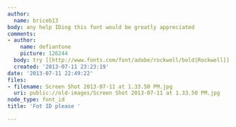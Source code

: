 ```yaml
---
author:
  name: briceb13
body: any help IDing this font would be greatly appreciated
comments:
- author:
    name: defiantone
    picture: 126244
  body: try [[http://www.fonts.com/font/adobe/rockwell/bold|Rockwell]]
  created: '2013-07-11 23:23:19'
date: '2013-07-11 22:49:22'
files:
- filename: Screen Shot 2013-07-11 at 1.33.50 PM.jpg
  uri: public://old-images/Screen Shot 2013-07-11 at 1.33.50 PM.jpg
node_type: font_id
title: 'Fot ID please '

---
```

